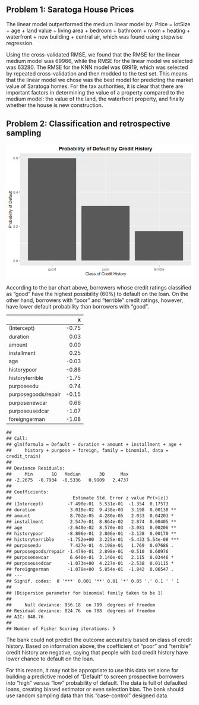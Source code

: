 ## Problem 1: Saratoga House Prices

The linear model outperformed the medium linear model by: Price =
lotSize + age + land value + living area + bedroom + bathroom + room +
heating + waterfront + new building + central air, which was found using
stepwise regression.

Using the cross-validated RMSE, we found that the RMSE for the linear
medium model was 69966, while the RMSE for the linear model we selected
was 63280. The RMSE for the KNN model was 69919, which was selected by
repeated cross-validation and then modded to the test set. This means
that the linear model we chose was the best model for predicting the
market value of Saratoga homes. For the tax authorities, it is clear
that there are important factors in determining the value of a property
compared to the medium model: the value of the land, the waterfront
property, and finally whether the house is new construction.

## Problem 2: Classification and retrospective sampling

![](Chia-Sheng-Tu---PS2_files/figure-markdown_strict/problem%202_bar_chart-1.png)

According to the bar chart above, borrowers whose credit ratings
classified as “good” have the highest possibility (60%) to default on
the loan. On the other hand, borrowers with “poor” and “terrible” credit
ratings, however, have lower default probability than borrowers with
“good”.

<table>
<thead>
<tr class="header">
<th style="text-align: left;"></th>
<th style="text-align: right;">x</th>
</tr>
</thead>
<tbody>
<tr class="odd">
<td style="text-align: left;">(Intercept)</td>
<td style="text-align: right;">-0.75</td>
</tr>
<tr class="even">
<td style="text-align: left;">duration</td>
<td style="text-align: right;">0.03</td>
</tr>
<tr class="odd">
<td style="text-align: left;">amount</td>
<td style="text-align: right;">0.00</td>
</tr>
<tr class="even">
<td style="text-align: left;">installment</td>
<td style="text-align: right;">0.25</td>
</tr>
<tr class="odd">
<td style="text-align: left;">age</td>
<td style="text-align: right;">-0.03</td>
</tr>
<tr class="even">
<td style="text-align: left;">historypoor</td>
<td style="text-align: right;">-0.88</td>
</tr>
<tr class="odd">
<td style="text-align: left;">historyterrible</td>
<td style="text-align: right;">-1.75</td>
</tr>
<tr class="even">
<td style="text-align: left;">purposeedu</td>
<td style="text-align: right;">0.74</td>
</tr>
<tr class="odd">
<td style="text-align: left;">purposegoods/repair</td>
<td style="text-align: right;">-0.15</td>
</tr>
<tr class="even">
<td style="text-align: left;">purposenewcar</td>
<td style="text-align: right;">0.66</td>
</tr>
<tr class="odd">
<td style="text-align: left;">purposeusedcar</td>
<td style="text-align: right;">-1.07</td>
</tr>
<tr class="even">
<td style="text-align: left;">foreigngerman</td>
<td style="text-align: right;">-1.08</td>
</tr>
</tbody>
</table>

    ## 
    ## Call:
    ## glm(formula = Default ~ duration + amount + installment + age + 
    ##     history + purpose + foreign, family = binomial, data = credit_train)
    ## 
    ## Deviance Residuals: 
    ##     Min       1Q   Median       3Q      Max  
    ## -2.2675  -0.7934  -0.5336   0.9909   2.4737  
    ## 
    ## Coefficients:
    ##                       Estimate Std. Error z value Pr(>|z|)    
    ## (Intercept)         -7.490e-01  5.531e-01  -1.354  0.17573    
    ## duration             3.018e-02  9.438e-03   3.198  0.00138 ** 
    ## amount               8.702e-05  4.280e-05   2.033  0.04203 *  
    ## installment          2.547e-01  8.864e-02   2.874  0.00405 ** 
    ## age                 -2.640e-02  8.570e-03  -3.081  0.00206 ** 
    ## historypoor         -8.806e-01  2.806e-01  -3.138  0.00170 ** 
    ## historyterrible     -1.752e+00  3.225e-01  -5.433 5.54e-08 ***
    ## purposeedu           7.427e-01  4.198e-01   1.769  0.07686 .  
    ## purposegoods/repair -1.479e-01  2.898e-01  -0.510  0.60976    
    ## purposenewcar        6.640e-01  3.140e-01   2.115  0.03446 *  
    ## purposeusedcar      -1.073e+00  4.227e-01  -2.538  0.01115 *  
    ## foreigngerman       -1.078e+00  5.854e-01  -1.842  0.06547 .  
    ## ---
    ## Signif. codes:  0 '***' 0.001 '**' 0.01 '*' 0.05 '.' 0.1 ' ' 1
    ## 
    ## (Dispersion parameter for binomial family taken to be 1)
    ## 
    ##     Null deviance: 956.18  on 799  degrees of freedom
    ## Residual deviance: 824.76  on 788  degrees of freedom
    ## AIC: 848.76
    ## 
    ## Number of Fisher Scoring iterations: 5

The bank could not predict the outcome accurately based on class of
credit history. Based on information above, the coefficient of “poor”
and “terrible” credit history are negative, saying that people with bad
credit history have lower chance to default on the loan.

For this reason, it may not be appropriate to use this data set alone
for building a predictive model of “Default” to screen prospective
borrowers into “high” versus “low” probability of default. The data is
full of defaulted loans, creating biased estimator or even selection
bias. The bank should use random sampling data than this “case-control”
designed data.
